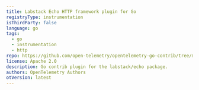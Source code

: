 ```yaml
---
title: Labstack Echo HTTP framework plugin for Go
registryType: instrumentation
isThirdParty: false
language: go
tags:
  - go
  - instrumentation
  - http
repo: https://github.com/open-telemetry/opentelemetry-go-contrib/tree/master/instrumentation/github.com/labstack/echo
license: Apache 2.0
description: Go contrib plugin for the labstack/echo package.
authors: OpenTelemetry Authors
otVersion: latest
---
```

